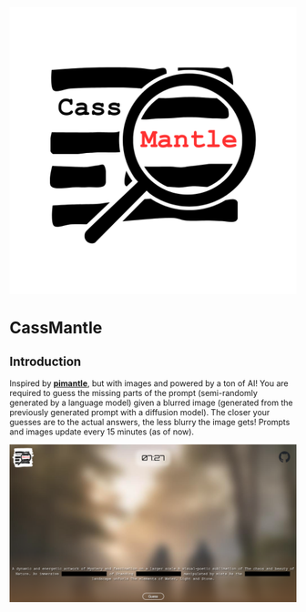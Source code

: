 ![Logo](media/logo.png)

# CassMantle

## Introduction

Inspired by **[pimantle](https://semantle.pimanrul.es/)**, but with images and powered by a ton of AI! You are required to guess the missing parts of the prompt (semi-randomly generated by a language model) given a blurred image (generated from the previously generated prompt with a diffusion model). The closer your guesses are to the actual answers, the less blurry the image gets! Prompts and images update every 15 minutes (as of now).

![Screenshot Taken From Testing](media/demo.png)